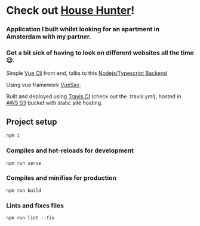 # Check out [House Hunter](http://househunterfe.s3-website-us-east-1.amazonaws.com/#/)!

### Application I built whilst looking for an apartment in Amsterdam with my partner.

### Got a bit sick of having to look on different websites all the time 😉.

Simple [Vue Cli](https://cli.vuejs.org/) front end, talks to this [Nodejs/Typescript Backend](https://github.com/scotchjdmacdonald/house-hunter)

Using vue framework [VueSax](https://github.com/lusaxweb/vuesax).

Built and deployed using [Travis CI](travis-ci.org) (check out the .travis.yml), hosted in [AWS S3](https://aws.amazon.com/s3/) bucket with static site hosting.



## Project setup
```
npm i
```
### Compiles and hot-reloads for development
```
npm run serve
```
### Compiles and minifies for production
```
npm run build
```
### Lints and fixes files
```
npm run lint --fix
```
